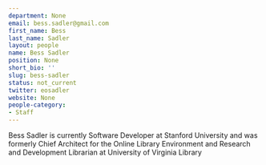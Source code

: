 ```yaml
---
department: None
email: bess.sadler@gmail.com
first_name: Bess
last_name: Sadler
layout: people
name: Bess Sadler
position: None
short_bio: ''
slug: bess-sadler
status: not_current
twitter: eosadler
website: None
people-category:
- Staff
---
```


Bess Sadler is currently Software Developer at Stanford University and was formerly Chief Architect for the Online Library Environment and Research and Development Librarian at University of Virginia Library
